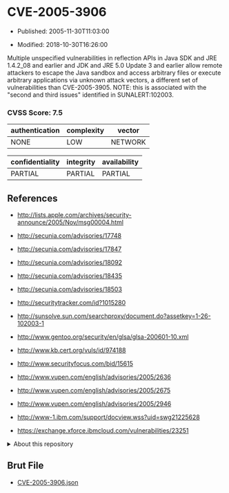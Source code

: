 # CVE-2005-3906

- Published: 2005-11-30T11:03:00

- Modified: 2018-10-30T16:26:00

Multiple unspecified vulnerabilities in reflection APIs in Java SDK and JRE 1.4.2_08 and earlier and JDK and JRE 5.0 Update 3 and earlier allow remote attackers to escape the Java sandbox and access arbitrary files or execute arbitrary applications via unknown attack vectors, a different set of vulnerabilities than CVE-2005-3905.  NOTE: this is associated with the "second and third issues" identified in SUNALERT:102003.

### CVSS Score: **7.5**

| authentication | complexity | vector |
| --- | --- | --- |
| NONE | LOW | NETWORK |

| confidentiality | integrity | availability |
| --- | --- | --- |
| PARTIAL | PARTIAL | PARTIAL |

## References

* http://lists.apple.com/archives/security-announce/2005/Nov/msg00004.html

* http://secunia.com/advisories/17748

* http://secunia.com/advisories/17847

* http://secunia.com/advisories/18092

* http://secunia.com/advisories/18435

* http://secunia.com/advisories/18503

* http://securitytracker.com/id?1015280

* http://sunsolve.sun.com/searchproxy/document.do?assetkey=1-26-102003-1

* http://www.gentoo.org/security/en/glsa/glsa-200601-10.xml

* http://www.kb.cert.org/vuls/id/974188

* http://www.securityfocus.com/bid/15615

* http://www.vupen.com/english/advisories/2005/2636

* http://www.vupen.com/english/advisories/2005/2675

* http://www.vupen.com/english/advisories/2005/2946

* http://www-1.ibm.com/support/docview.wss?uid=swg21225628

* https://exchange.xforce.ibmcloud.com/vulnerabilities/23251

<details>
<summary>About this repository</summary> 

  This repository is part of the project [Live Hack CVE](https://github.com/Live-Hack-CVE). Main website can be found [www.live-hack.org](https://www.live-hack.org) 
  
  Made by [Sn0wAlice](https://github.com/Sn0wAlice) for the people that care about security and need to have a feed of the latest CVEs. Hope you enjoy it, don't forget to star the repo and follow me on [Twitter](https://twitter.com/Sn0wAlice) and [Github](https://github.com/Sn0wAlice). And that is my [personnal website](https://www.alice-snow.me/)

  - [Home Page](https://github.com/Live-Hack-CVE)
  - [Framework](https://github.com/Live-Hack-CVE/cve-framework)
  - [CVE database](https://github.com/Live-Hack-CVE/full_database)
  - [Changelog](https://github.com/Live-Hack-CVE/Changelog)
</details>

## Brut File

* [CVE-2005-3906.json](https://raw.githubusercontent.com/Live-Hack-CVE/full_database/main/cves/2005/CVE-2005-3906.json)

